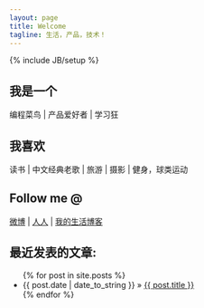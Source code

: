 ```yaml
---
layout: page
title: Welcome
tagline: 生活，产品，技术！
---
```

{% include JB/setup %}

## 我是一个
编程菜鸟 | 产品爱好者 | 学习狂

## 我喜欢
读书 | 中文经典老歌 | 旅游 | 摄影 | 健身，球类运动

## Follow me @
[微博](http://weibo.com/eric3300) | [人人](http://www.renren.com/248642647/profile) | [我的生活博客](http://lishen.sinaapp.com)

## 最近发表的文章:
<ul class="posts">
  {% for post in site.posts %}
    <li><span>{{ post.date | date_to_string }}</span> &raquo; <a href="{{ BASE_PATH }}{{ post.url }}">{{ post.title }}</a></li>
  {% endfor %}
</ul>



